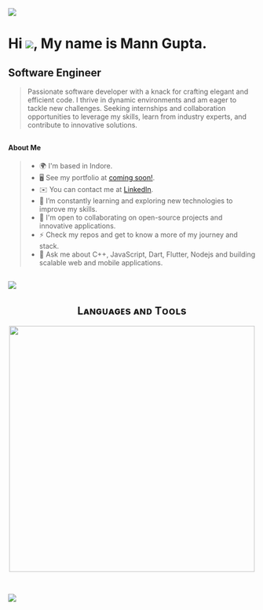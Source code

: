 <img src="Hello world.gif"/>

###
# Hi ![](https://user-images.githubusercontent.com/18350557/176309783-0785949b-9127-417c-8b55-ab5a4333674e.gif), My name is Mann Gupta.

## Software Engineer

>Passionate software developer with a knack for crafting elegant and efficient code. I thrive in
 dynamic environments and am eager to tackle new challenges. Seeking internships and collaboration opportunities to leverage my
 skills, learn from industry experts, and contribute to innovative solutions.

##

#### About Me
<!-- My about section-->
> - 🌍 I'm based in Indore.
> - 🖥️ See my portfolio at [coming soon!](https://#).
> - ✉️ You can contact me at [LinkedIn](https://https://www.linkedin.com/in/mann-gupta1/).
> - 🧠 I’m constantly learning and exploring new technologies to improve my skills.
> - 🤝 I'm open to collaborating on open-source projects and innovative applications.
> - ⚡ Check my repos and get to know a more of my journey and stack.
> - 💬 Ask me about C++, JavaScript, Dart, Flutter, Nodejs and building scalable web and mobile applications.

##
<!--Profile view counter-->
![](https://komarev.com/ghpvc/?username=Mann082&style=for-the-badge&color=blueviolet)

##
<!--Languages and Tools Section-->       
<h2 align="center">Lᴀɴɢᴜᴀɢᴇs ᴀɴᴅ Tᴏᴏʟs</h2> 
<p align="center">
<img width="500px"  src="https://skillicons.dev/icons?i=c,cpp,py,java,js,dart,html,css,nodejs,express,mongo,git,vscode,postman,linux,mysql,firebase,flutter,androidstudio,bash,bootstrap,codepen,devto,dotnet,gcp,github,kotlin,pug,sqlite,stackoverflow,unity,unreal&perline=10"  />
</p>
<br />

![](https://github-readme-stats.vercel.app/api/top-langs/?username=Mann082&layout=compact)

<br />
